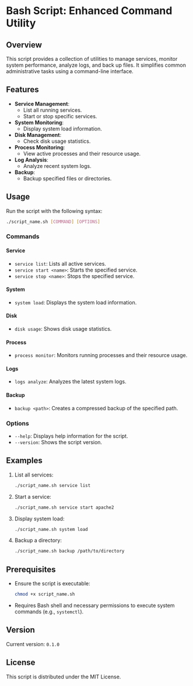 # Bash Script: Enhanced Command Utility

## Overview
This script provides a collection of utilities to manage services, monitor system performance, analyze logs, and back up files. It simplifies common administrative tasks using a command-line interface.

## Features
- **Service Management**:
  - List all running services.
  - Start or stop specific services.
- **System Monitoring**:
  - Display system load information.
- **Disk Management**:
  - Check disk usage statistics.
- **Process Monitoring**:
  - View active processes and their resource usage.
- **Log Analysis**:
  - Analyze recent system logs.
- **Backup**:
  - Backup specified files or directories.

## Usage
Run the script with the following syntax:

```bash
./script_name.sh [COMMAND] [OPTIONS]
```

### Commands
#### Service
- `service list`: Lists all active services.
- `service start <name>`: Starts the specified service.
- `service stop <name>`: Stops the specified service.

#### System
- `system load`: Displays the system load information.

#### Disk
- `disk usage`: Shows disk usage statistics.

#### Process
- `process monitor`: Monitors running processes and their resource usage.

#### Logs
- `logs analyze`: Analyzes the latest system logs.

#### Backup
- `backup <path>`: Creates a compressed backup of the specified path.

### Options
- `--help`: Displays help information for the script.
- `--version`: Shows the script version.

## Examples
1. List all services:
   ```bash
   ./script_name.sh service list
   ```

2. Start a service:
   ```bash
   ./script_name.sh service start apache2
   ```

3. Display system load:
   ```bash
   ./script_name.sh system load
   ```

4. Backup a directory:
   ```bash
   ./script_name.sh backup /path/to/directory
   ```

## Prerequisites
- Ensure the script is executable:
  ```bash
  chmod +x script_name.sh
  ```
- Requires Bash shell and necessary permissions to execute system commands (e.g., `systemctl`).

## Version
Current version: `0.1.0`

## License
This script is distributed under the MIT License.

